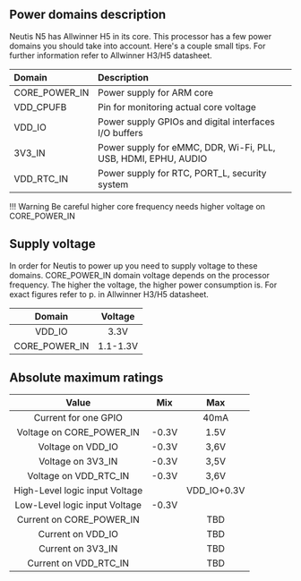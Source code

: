## Power domains description

Neutis N5 has Allwinner H5 in its core. This processor has a few power domains you should take into account.
Here's a couple small tips. For further information refer to Allwinner H3/H5 datasheet.

|Domain|Description|
|:-|:-|
|CORE_POWER_IN|Power supply  for ARM core|
|VDD_CPUFB|Pin for monitoring actual core voltage|
|VDD_IO|Power supply GPIOs and digital interfaces I/O buffers|
|3V3_IN|Power supply for eMMC, DDR, Wi-Fi, PLL, USB, HDMI, EPHU, AUDIO|
|VDD_RTC_IN|Power supply for RTC, PORT_L, security system|

!!! Warning
    Be careful higher core frequency needs higher voltage on CORE_POWER_IN

## Supply voltage 

In order for Neutis to power up you need to supply voltage to these domains.
CORE_POWER_IN domain voltage depends on the processor frequency. The higher the voltage,
the higher power consumption is. For exact figures refer to p.<N> in Allwinner H3/H5 datasheet.

|Domain|Voltage|
|:-:|:-:|
|VDD_IO|3.3V|  
|CORE_POWER_IN|1.1-1.3V|

## Absolute maximum ratings


|Value|Mix|Max|
|:-:|:-:|:-:|
|Current for one GPIO| |40mA|
|Voltage on CORE_POWER_IN| -0.3V | 1.5V|
|Voltage on VDD_IO| -0.3V | 3,6V|
|Voltage on 3V3_IN| -0.3V | 3,5V|
|Voltage on VDD_RTC_IN| -0.3V | 3,6V|
|High-Level logic input Voltage ||VDD_IO+0.3V|
|Low-Level logic input Voltage| -0.3V|
|Current on CORE_POWER_IN||TBD|
|Current on VDD_IO||TBD|
|Current on 3V3_IN||TBD|
|Current on VDD_RTC_IN||TBD|
